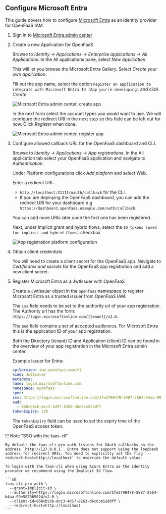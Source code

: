 ## Configure Microsoft Entra

This guide covers how to configure [Microsoft Entra]() as an identity provider for OpenFaaS IAM.

1. Sign in to [Microsoft Entra admin center](https://entra.microsoft.com/)

2. Create a new Application for OpenFaaS

    Browse to *Identity -> Applications -> Enterprise applications -> All Applications*. In the All applications pane, select *New Application*.

    This will let you browse the Microsoft Entra Gallery. Select *Create your own application*.

    Fill out the app name, select the option `Register an application to integrate with Microsoft Entra ID (App you're developing)` and click *Create*

    ![Microsoft Entra admin center, create app](/images/oidc-configuration/microsoft-entra/entra-create-app.png)

    In the next form select the account types you would want to use. We will configure the redirect URI in the next step so this field can be left out for now. Click *Register* when done.

    ![Microsoft Entra admin center, register app](/images/oidc-configuration/microsoft-entra/entra-register-app.png)

3. Configure allowed callback URL for the OpenFaaS dashboard and CLI.

    Browse to *Identity -> Applications -> App registrations*. In the All application tab select your OpenFaaS application and navigate to *Authentication*. 

    Under Platform configurations click *Add platform* and select Web.

    Enter a redirect URI:

    - `http://localhost:31111/oauth/callback` for the CLI.
    - If you are deploying the OpenFaaS dashboard, you can add the redirect URI for your dashboard e.g `https://dashboard.openfaas.example.com/auth/callback`.

    You can add more URIs later once the first one has been registered.

    Next, under Implicit grant and hybrid flows, select the `ID tokens (used for implicit and hybrid flows)` checkbox. 

    ![App registration platform configuration](/images/oidc-configuration/microsoft-entra/app-registration-platform-config.png)

4. Obtain client credentials
    
    You will need to create a client secret for the OpenFaaS app. Navigate to *Certificates and secrets* for the OpenFaaS app registration and add a new client secret. 

5. Register Microsoft Entra as a JwtIssuer with OpenFaaS

    Create a JwtIssuer object in the `openfaas` namespace to register Microsoft Entra as a trusted issuer from OpenFaaS IAM.

    The `iss` field needs to be set to the authority url of your app registration. The Authority url has the form: `https://login.microsoftonline.com/{tenant}/v2.0`.

    The `aud` field contains a set of accepted audiences. For Microsoft Entra this is the application ID of your app registration.

    Both the Directory (tenant) ID and Application (client) ID can be found in the overview of your app registration in the Microsoft Entra admin center.

    Example issuer for Entra:

    ```yaml
    apiVersion: iam.openfaas.com/v1
    kind: JwtIssuer
    metadata:
    name: login.microsoftonline.com
    namespace: openfaas
    spec:
    iss: https://login.microsoftonline.com/1fe3798478-5987-2564-b4aa-99e587365024/v2.0
    aud:
      - 068cb5cb-8cc3-4d57-8263-d6c6ce52ddff
    tokenExpiry: 12h
    ```

    The `tokenExpiry` field can be used to set the expiry time of the OpenFaaS access token.

!!! Note "SSO with the faas-cli"

    By default the faas-cli pro auth listens for OAuth callbacks on the address `http://127.0.0.1`. Entra does not support using the loopback address for redirect URIs. You need to explicitly set the flag `--redirect-host=http://localhost` to override the default value.
    
    To login with the faas-cli when using Azure Entra as the identity provider we recommend using the Implicit Id flow.

    ```sh
    faas-cli pro auth \
      --grant=implicit-id \
      --authority=https://login.microsoftonline.com/1fe3798478-5987-2564-b4aa-99e587365024/v2.0 \
      --client-id=068cb5cb-8cc3-4d57-8263-d6c6ce52ddff \
      --redirect-host=http://localhost
    ```